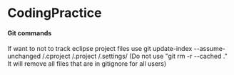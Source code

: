# CodingPractice

#### Git commands
If want to not to track eclipse project files use
git update-index --assume-unchanged <project name>/.cproject <project name>/.project <project name>/.settings/
(Do not use "git rm -r --cached ." It will remove all files that are in gitignore for all users)
